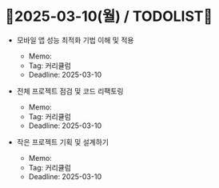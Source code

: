# 📝2025-03-10(월) / TODOLIST📝
- 모바일 앱 성능 최적화 기법 이해 및 적용
  - Memo: 
  - Tag: 커리큘럼
  - Deadline: 2025-03-10

- 전체 프로젝트 점검 및 코드 리팩토링
  - Memo: 
  - Tag: 커리큘럼
  - Deadline: 2025-03-10

- 작은 프로젝트 기획 및 설계하기
  - Memo: 
  - Tag: 커리큘럼
  - Deadline: 2025-03-10